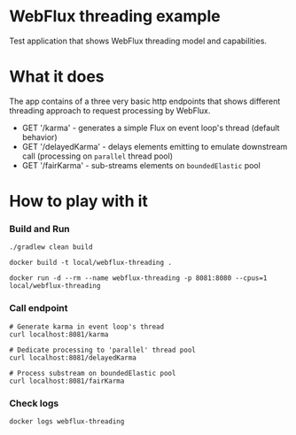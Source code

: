 # WebFlux threading example

Test application that shows WebFlux threading model and capabilities.

# What it does

The app contains of a three very basic http endpoints that shows different threading approach to request processing by
WebFlux.

* GET '/karma' - generates a simple Flux on event loop's thread (default behavior)
* GET '/delayedKarma' - delays elements emitting to emulate downstream call (processing on `parallel` thread pool)
* GET '/fairKarma' - sub-streams elements on `boundedElastic` pool

# How to play with it

### Build and Run

```shell
./gradlew clean build

docker build -t local/webflux-threading .

docker run -d --rm --name webflux-threading -p 8081:8080 --cpus=1 local/webflux-threading
```

### Call endpoint

```shell
# Generate karma in event loop's thread
curl localhost:8081/karma

# Dedicate processing to 'parallel' thread pool
curl localhost:8081/delayedKarma

# Process substream on boundedElastic pool
curl localhost:8081/fairKarma
```

### Check logs

```shell
docker logs webflux-threading 
```